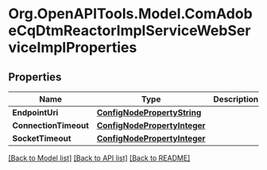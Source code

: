 # Org.OpenAPITools.Model.ComAdobeCqDtmReactorImplServiceWebServiceImplProperties
## Properties

Name | Type | Description | Notes
------------ | ------------- | ------------- | -------------
**EndpointUri** | [**ConfigNodePropertyString**](ConfigNodePropertyString.md) |  | [optional] 
**ConnectionTimeout** | [**ConfigNodePropertyInteger**](ConfigNodePropertyInteger.md) |  | [optional] 
**SocketTimeout** | [**ConfigNodePropertyInteger**](ConfigNodePropertyInteger.md) |  | [optional] 

[[Back to Model list]](../README.md#documentation-for-models) [[Back to API list]](../README.md#documentation-for-api-endpoints) [[Back to README]](../README.md)

